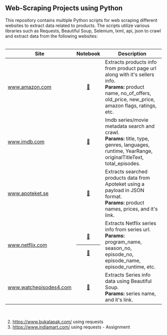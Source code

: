 ## Web-Scraping Projects using Python

This repository contains multiple Python scripts for web scraping different websites to extract data related to products. The scripts utilize various libraries such as Requests, Beautiful Soup, Selenium, lxml, api, json to crawl and extract data from the following websites:
<br><br>

|Site | Notebook | Description
|--|:--:|--|
| www.amazon.com |[🔗](https://github.com/deepak4u/Web-Scraping/blob/main/Amazon.com_product_and_seller_scrape.ipynb) | Extracts products info from product page url along with it's sellers info. <br>**Params:** product name, no_of_offers, old_price, new_price, amazon flags, ratings, etc.
| www.imdb.com |[🔗](https://github.com/deepak4u/Web-Scraping/blob/main/IMDB%20Search%20and%20crawl%20metadata.ipynb) | Imdb series/movie metadata search and crawl. <br>**Params:** title, type, genres, languages, runtime, YearRange, originalTitleText, total_episodes.
| www.apoteket.se |[🔗](https://github.com/deepak4u/Web-Scraping/blob/main/apoteket%20-%20json%20data%20with%20payload.ipynb) | Extracts searched products data from Apoteket using a payload in JSON format. <br>**Params:** product names, prices, and it's link.
| www.netflix.com |[🔗](https://github.com/deepak4u/Web-Scraping/blob/main/Netflix%20program%20id%20scrape%20using%20Selenium%20and%20MongoDB%20store.ipynb)<br><hr>[🔗](https://github.com/deepak4u/Web-Scraping/blob/main/Netflix%20series%20data%20crawl%20from%20link.ipynb) | Extracts Netflix series info from series url. <br>**Params:** program_name, season_no, episode_no, episode_name, episode_runtime, etc.
| www.watchepisodes4.com |[🔗](https://github.com/deepak4u/Web-Scraping/blob/main/watchepisodes4.py) | Extracts Series info data using Beautiful Soup. <br>**Params:** series name, and it's link.


<br>

2. https://www.bukalapak.com/ using requests
3. https://www.indiamart.com/ using requests - Assignment

